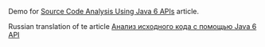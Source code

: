 Demo for [Source Code Analysis Using Java 6 APIs](https://blogs.oracle.com/corejavatechtips/source-code-analysis-using-java-6-apis) article.

Russian translation of te article [Анализ исходного кода с помощью Java 6 API](https://stokito.wordpress.com/2011/03/25/перевод-анализ-исходного-кода-с-помощ/)

